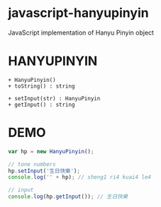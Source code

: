 javascript-hanyupinyin
======================

JavaScript implementation of Hanyu Pinyin object


# HANYUPINYIN #

```
+ HanyuPinyin()
+ toString() : string

+ setInput(str) : HanyuPinyin
+ getInput() : string
```


# DEMO #

```javascript
var hp = new HanyuPinyin();

// tone numbers
hp.setInput('生日快樂');
console.log('' + hp); // sheng1 ri4 kuai4 le4

// input
console.log(hp.getInput()); // 生日快樂
```

